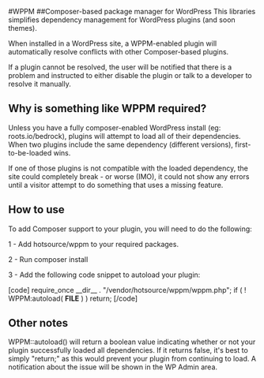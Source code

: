#WPPM
##Composer-based package manager for WordPress
This libraries simplifies dependency management for WordPress plugins (and soon themes). 

When installed in a WordPress site, a WPPM-enabled plugin will automatically resolve conflicts with other Composer-based plugins.

If a plugin cannot be resolved, the user will be notified that there is a problem and instructed to either disable the plugin or 
talk to a developer to resolve it manually.

## Why is something like WPPM required?
Unless you have a fully composer-enabled WordPress install (eg: roots.io/bedrock), plugins will attempt to load
all of their dependencies. When two plugins include the same dependency (different versions), first-to-be-loaded wins.

If one of those plugins is not compatible with the loaded dependency, the site could completely break - or worse (IMO), 
 it could not show any errors until a visitor attempt to do something that uses a missing feature.

## How to use
To add Composer support to your plugin, you will need to do the following:
 
 1 - Add hotsource/wppm to your required packages.
 
 2 - Run composer install
 
 3 - Add the following code snippet to autoload your plugin:
  
  [code]
  require_once \_\_dir\_\_ . "/vendor/hotsource/wppm/wppm.php";
  if ( ! WPPM:autoload( __FILE__ ) )
      return;
  [/code]

## Other notes

WPPM::autoload() will return a boolean value indicating whether or not your plugin successfully loaded all dependencies.
If it returns false, it's best to simply "return;" as this would prevent your plugin from continuing to load.
A notification about the issue will be shown in the WP Admin area.